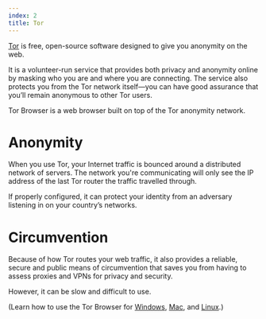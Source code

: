 ```yaml
---
index: 2
title: Tor
---
```

[Tor](https://www.torproject.org/) is free, open-source software designed to give you anonymity on the web. 

It is a volunteer-run service that provides both privacy and anonymity online by masking who you are and where you are connecting. The service also protects you from the Tor network itself—you can have good assurance that you’ll remain anonymous to other Tor users.

Tor Browser is a web browser built on top of the Tor anonymity network. 

# Anonymity

When you use Tor, your Internet traffic is bounced around a distributed network of servers. The network you're communicating will only see the IP address of the last Tor router the traffic travelled through.

If properly configured, it can protect your identity from an adversary listening in on your country’s networks. 

# Circumvention

Because of how Tor routes your web traffic, it also provides a reliable, secure and public means of circumvention that saves you from having to assess proxies and VPNs for privacy and security. 

However, it can be slow and difficult to use.

(Learn how to use the Tor Browser for [Windows](umbrella://lesson/tor-for-windows), [Mac](umbrella://lesson/tor-for-mac-os-x), and [Linux](umbrella://lesson/tor-for-linux).)